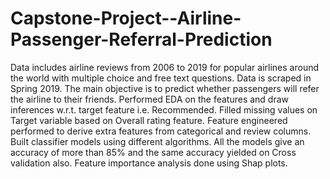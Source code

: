 # Capstone-Project--Airline-Passenger-Referral-Prediction
Data includes airline reviews from 2006 to 2019 for popular airlines around the world with multiple choice and free text questions. Data is scraped in Spring 2019. 
The main objective is to predict whether passengers will refer the airline to their friends.
Performed EDA on the features and draw inferences w.r.t. target feature i.e. Recommended. 
Filled missing values on Target variable based on Overall rating feature.
Feature engineered performed to derive extra features from categorical and review columns. 
Built classifier models using different algorithms.
All the models give an accuracy of more than 85% and the same accuracy yielded on Cross validation also. 
Feature importance analysis done using Shap plots.

